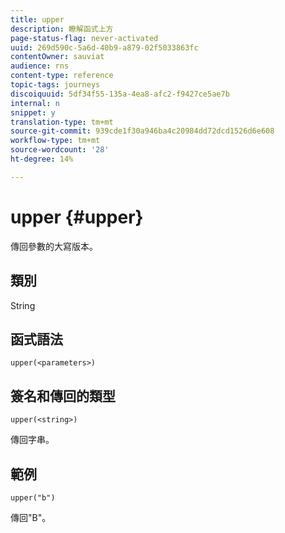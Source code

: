 ```yaml
---
title: upper
description: 瞭解函式上方
page-status-flag: never-activated
uuid: 269d590c-5a6d-40b9-a879-02f5033863fc
contentOwner: sauviat
audience: rns
content-type: reference
topic-tags: journeys
discoiquuid: 5df34f55-135a-4ea8-afc2-f9427ce5ae7b
internal: n
snippet: y
translation-type: tm+mt
source-git-commit: 939cde1f30a946ba4c20984dd72dcd1526d6e608
workflow-type: tm+mt
source-wordcount: '28'
ht-degree: 14%

---
```



# upper {#upper}

傳回參數的大寫版本。

## 類別

String

## 函式語法

`upper(<parameters>)`

## 簽名和傳回的類型

`upper(<string>)`

傳回字串。

## 範例

`upper("b")`

傳回&quot;B&quot;。
